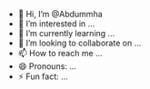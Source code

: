 - 👋 Hi, I’m @Abdummha
- 👀 I’m interested in ...
- 🌱 I’m currently learning ...
- 💞️ I’m looking to collaborate on ...
- 📫 How to reach me ...
- 😄 Pronouns: ...
- ⚡ Fun fact: ...

<!---
Abdummha/Abdummha is a ✨ special ✨ repository because its `README.md` (this file) appears on your GitHub profile.
You can click the Preview link to take a look at your changes.
--->

